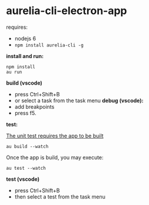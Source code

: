 # aurelia-cli-electron-app

requires:
  * nodejs 6
  * `npm install aurelia-cli -g`

**install and run:**

```shell
npm install
au run
```
**build (vscode)**
* press Ctrl+Shift+B
* or select a task from the task menu
**debug (vscode):**
* add breakpoints
* press f5. 

**test:**

[The unit test requires the app to be built](https://github.com/aurelia/cli/issues/370)

```shell
au build --watch
```

Once the app is build, you may execute:

```shell
au test --watch
```
**test (vscode)**
* press Ctrl+Shift+B
* then select a test from the task menu
